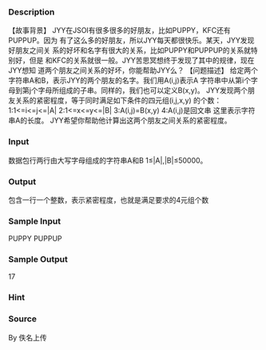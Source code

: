 
### Description
【故事背景】
JYY在JSOI有很多很多的好朋友，比如PUPPY，KFC还有PUPPUP。因为
有了这么多的好朋友，所以JYY每天都很快乐。某天，JYY发现好朋友之间关
系的好坏和名字有很大的关系，比如PUPPY和PUPPUP的关系就特别好，但是
和KFC的关系就很一般。JYY苦思冥想终于发现了其中的规律，现在JYY想知
道两个朋友之间关系的好坏，你能帮助JYY么？
【问题描述】
给定两个字符串A和B，表示JYY的两个朋友的名字。我们用A(i,j)表示A
字符串中从第i个字母到第j个字母所组成的子串。同样的，我们也可以定义B(x,y)。
JYY发现两个朋友关系的紧密程度，等于同时满足如下条件的四元组(i,j,x,y)
的个数：
1:1<=i<=j<=|A|
2:1<=x<=y<=|B|
3:A(i,j)=B(x,y)
4:A(i,j)是回文串
这里表示字符串A的长度。
JYY希望你帮助他计算出这两个朋友之间关系的紧密程度。
### Input
数据包行两行由大写字母组成的字符串A和B
1≤|A|,|B|≤50000。
### Output
包含一行一个整数，表示紧密程度，也就是满足要求的4元组个数
### Sample Input
PUPPY
PUPPUP
### Sample Output
17
### Hint

### Source
By 佚名上传